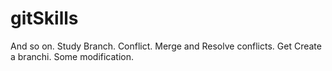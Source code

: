 # gitSkills
And so on.
Study Branch.
Conflict.
Merge and Resolve conflicts.
Get
Create a branchi.
Some modification.
